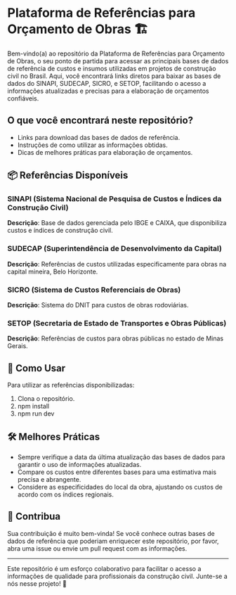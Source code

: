 # Plataforma de Referências para Orçamento de Obras 🏗️

Bem-vindo(a) ao repositório da Plataforma de Referências para Orçamento de Obras, o seu ponto de partida para acessar as principais bases de dados de referência de custos e insumos utilizadas em projetos de construção civil no Brasil. Aqui, você encontrará links diretos para baixar as bases de dados do SINAPI, SUDECAP, SICRO, e SETOP, facilitando o acesso a informações atualizadas e precisas para a elaboração de orçamentos confiáveis.

## O que você encontrará neste repositório?

- Links para download das bases de dados de referência.
- Instruções de como utilizar as informações obtidas.
- Dicas de melhores práticas para elaboração de orçamentos.

## 📦 Referências Disponíveis

### SINAPI (Sistema Nacional de Pesquisa de Custos e Índices da Construção Civil)
**Descrição**: Base de dados gerenciada pelo IBGE e CAIXA, que disponibiliza custos e índices de construção civil.

### SUDECAP (Superintendência de Desenvolvimento da Capital)
**Descrição**: Referências de custos utilizadas especificamente para obras na capital mineira, Belo Horizonte.

### SICRO (Sistema de Custos Referenciais de Obras)
**Descrição**: Sistema do DNIT para custos de obras rodoviárias.

### SETOP (Secretaria de Estado de Transportes e Obras Públicas)
**Descrição**: Referências de custos para obras públicas no estado de Minas Gerais.

## 🚀 Como Usar

Para utilizar as referências disponibilizadas:

1. Clona o repositório.
2. npm install
3. npm run dev

## 🛠️ Melhores Práticas

- Sempre verifique a data da última atualização das bases de dados para garantir o uso de informações atualizadas.
- Compare os custos entre diferentes bases para uma estimativa mais precisa e abrangente.
- Considere as especificidades do local da obra, ajustando os custos de acordo com os índices regionais.

## 🤝 Contribua

Sua contribuição é muito bem-vinda! Se você conhece outras bases de dados de referência que poderiam enriquecer este repositório, por favor, abra uma issue ou envie um pull request com as informações.

---

Este repositório é um esforço colaborativo para facilitar o acesso a informações de qualidade para profissionais da construção civil. Junte-se a nós nesse projeto! 🚧
